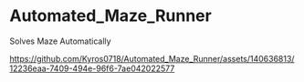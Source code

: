 # Automated_Maze_Runner
Solves Maze Automatically


https://github.com/Kyros0718/Automated_Maze_Runner/assets/140636813/12236eaa-7409-494e-96f6-7ae042022577

